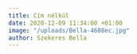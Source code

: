 ```yaml
---
title: Cím nélkül
date: 2020-12-09 11:34:00 +01:00
image: "/uploads/Bella-4608ec.jpg"
author: Szekeres Bella
---
```



